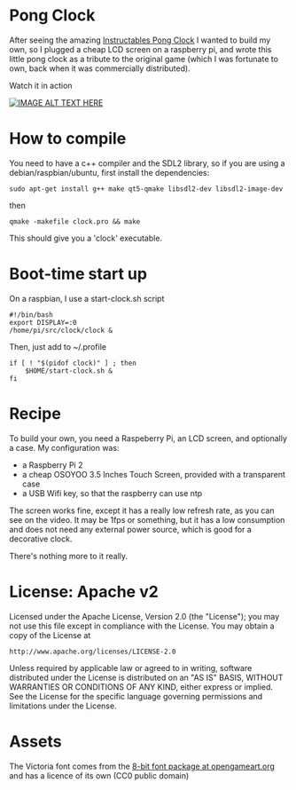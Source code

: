 Pong Clock
==========

After seeing the amazing [Instructables Pong Clock](http://www.instructables.com/id/Pong-Word-Clock/) I wanted to build
my own, so I plugged a cheap LCD screen on a raspberry pi, and wrote this little pong clock as a tribute to the
original game (which I was fortunate to own, back when it was commercially distributed).

Watch it in action

[![IMAGE ALT TEXT HERE](http://img.youtube.com/vi/7gtO0OBWIr8/0.jpg)](http://www.youtube.com/watch?v=7gtO0OBWIr8)


How to compile
==============

You need to have a c++ compiler and the SDL2 library, so if you are using a debian/raspbian/ubuntu, first install the dependencies:

    sudo apt-get install g++ make qt5-qmake libsdl2-dev libsdl2-image-dev

then

    qmake -makefile clock.pro && make
    
This should give you a 'clock' executable.

Boot-time start up
==================

On a raspbian, I use a start-clock.sh script

    #!/bin/bash                                                                                                                          
    export DISPLAY=:0
    /home/pi/src/clock/clock &

Then, just add to ~/.profile

    if [ ! "$(pidof clock)" ] ; then
        $HOME/start-clock.sh &
    fi


Recipe
======

To build your own, you need a Raspeberry Pi, an LCD screen, and optionally a case.
My configuration was:

- a Raspberry Pi 2
- a cheap OSOYOO 3.5 Inches Touch Screen, provided with a transparent case
- a USB Wifi key, so that the raspberry can use ntp

The screen works fine, except it has a really low refresh rate, as you can see on the video. It may be 1fps or something,
but it has a low consumption and does not need any external power source, which is good for a decorative clock.

There's nothing more to it really.
 
License: Apache v2
==================

Licensed under the Apache License, Version 2.0 (the "License");
you may not use this file except in compliance with the License.
You may obtain a copy of the License at

    http://www.apache.org/licenses/LICENSE-2.0

Unless required by applicable law or agreed to in writing, software
distributed under the License is distributed on an "AS IS" BASIS,
WITHOUT WARRANTIES OR CONDITIONS OF ANY KIND, either express or implied.
See the License for the specific language governing permissions and
limitations under the License.

Assets
======

The Victoria font comes from the [8-bit font package at opengameart.org](http://opengameart.org/content/a-package-of-8-bit-fonts-for-grafx2-and-linux)
and has a licence of its own (CC0 public domain)